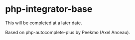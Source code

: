# php-integrator-base

This will be completed at a later date.

Based on php-autocomplete-plus by Peekmo (Axel Anceau).
